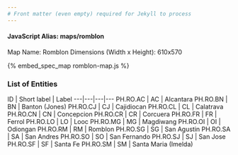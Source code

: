 ```yaml
---
# Front matter (even empty) required for Jekyll to process
---
```


#### JavaScript Alias: maps/romblon

Map Name: Romblon
Dimensions (Width x Height): 610x570



{% embed_spec_map romblon-map.js %}

### List of Entities

ID | Short label | Label
---|---|---|---
PH.RO.AC | AC | Alcantara
PH.RO.BN | BN | Banton (Jones)
PH.RO.CJ | CJ | Cajidiocan
PH.RO.CL | CL | Calatrava
PH.RO.CN | CN | Concepcion
PH.RO.CR | CR | Corcuera
PH.RO.FR | FR | Ferrol
PH.RO.LO | LO | Looc
PH.RO.MG | MG | Magdiwang
PH.RO.OI | OI | Odiongan
PH.RO.RM | RM | Romblon
PH.RO.SG | SG | San Agustin
PH.RO.SA | SA | San Andres
PH.RO.SO | SO | San Fernando
PH.RO.SJ | SJ | San Jose
PH.RO.SF | SF | Santa Fe
PH.RO.SM | SM | Santa Maria (Imelda)